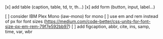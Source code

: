 [x] add table (caption, table, td, tr, th…)
[x] add form (button, input, label…)

[ ] consider IBM Plex Mono (iaw-mono) for mono
[ ] use em and rem instead of px for font sizes (https://medium.com/code-better/css-units-for-font-size-px-em-rem-79f7e592bb97)
[ ] add figcaption, abbr, cite, ins, samp, time, var, wbr
